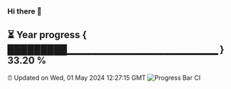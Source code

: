 ### Hi there 👋
⏳ Year progress { █████████▁▁▁▁▁▁▁▁▁▁▁▁▁▁▁▁▁▁▁▁▁ } 33.20 %
---
⏰ Updated on Wed, 01 May 2024 12:27:15 GMT
![Progress Bar CI](https://github.com/liununu/liununu/workflows/Progress%20Bar%20CI/badge.svg)
